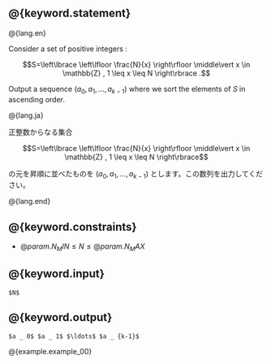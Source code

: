 ## @{keyword.statement}

@{lang.en}

Consider a set of positive integers :

$$S=\left\lbrace \left\lfloor \frac{N}{x} \right\rfloor \middle\vert x \in \mathbb{Z} , 1 \leq x \leq N \right\rbrace .$$

Output a sequence $(a _ 0, a _ 1 , \ldots , a _ {k-1})$ where we sort the elements of $S$ in ascending order.

@{lang.ja}

正整数からなる集合

$$S=\left\lbrace \left\lfloor \frac{N}{x} \right\rfloor \middle\vert x \in \mathbb{Z} , 1 \leq x \leq N \right\rbrace$$

の元を昇順に並べたものを $(a _ 0, a _ 1 , \ldots , a _ {k-1})$ とします。この数列を出力してください。

@{lang.end}

## @{keyword.constraints}

- $@{param.N_MIN} \le N \le @{param.N_MAX}$

## @{keyword.input}

~~~
$N$
~~~

## @{keyword.output}

~~~
$a _ 0$ $a _ 1$ $\ldots$ $a _ {k-1}$
~~~

@{example.example_00}
